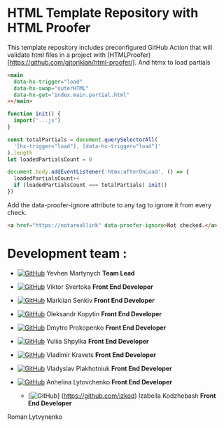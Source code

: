 # HTML Template Repository with HTML Proofer

This template repository includes preconfigured GitHub Action that will validate html files in a project with (HTMLProofer)[https://github.com/gjtorikian/html-proofer/].
And htmx to load partials

```html
<main
  data-hx-trigger="load"
  data-hx-swap="outerHTML"
  data-hx-get="index.main.partial.html"
></main>
```

```js
function init() {
  import('...js')
}

const totalPartials = document.querySelectorAll(
  '[hx-trigger="load"], [data-hx-trigger="load"]'
).length
let loadedPartialsCount = 0

document.body.addEventListener('htmx:afterOnLoad', () => {
  loadedPartialsCount++
  if (loadedPartialsCount === totalPartials) init()
})
```

Add the data-proofer-ignore attribute to any tag to ignore it from every check.

```html
<a href="https://notareallink" data-proofer-ignore>Not checked.</a>
```

# Development team :

- [![GitHub](https://img.shields.io/badge/GitHub-100000?style=for-the-badge&logo=github&logoColor=white)](https://github.com/yevhenmartynych)
  Yevhen Martynych **Team Lead**

- [![GitHub](https://img.shields.io/badge/GitHub-100000?style=for-the-badge&logo=github&logoColor=white)](https://github.com/ViktorSvertoka)
  Viktor Svertoka **Front End Developer**

- [![GitHub](https://img.shields.io/badge/GitHub-100000?style=for-the-badge&logo=github&logoColor=white)](https://github.com/MarkiianSenkiv)
  Markiian Senkiv **Front End Developer**
- [![GitHub](https://img.shields.io/badge/GitHub-100000?style=for-the-badge&logo=github&logoColor=white)](https://github.com/prohodec)
  Oleksandr Kopytin **Front End Developer**

- [![GitHub](https://img.shields.io/badge/GitHub-100000?style=for-the-badge&logo=github&logoColor=white)](https://github.com/micromoleckula)
  Dmytro Prokopenko **Front End Developer**

- [![GitHub](https://img.shields.io/badge/GitHub-100000?style=for-the-badge&logo=github&logoColor=white)](https://github.com/yuliiashpylkatestqa)
  Yuliia Shpylka **Front End Developer**

- [![GitHub](https://img.shields.io/badge/GitHub-100000?style=for-the-badge&logo=github&logoColor=white)](https://github.com/KravetsVA)
  Vladimir Kravets **Front End Developer**

- [![GitHub](https://img.shields.io/badge/GitHub-100000?style=for-the-badge&logo=github&logoColor=white)](https://github.com/hola2005)
  Vladyslav Plakhotniuk **Front End Developer**

- [![GitHub](https://img.shields.io/badge/GitHub-100000?style=for-the-badge&logo=github&logoColor=white)](https://github.com/Lytovchenkoo)
  Anhelina Lytovchenko **Front End Developer**
  
  - [![GitHub](https://img.shields.io/badge/GitHub-100000?style=for-the-badge&logo=github&logoColor=white)]
  (https://github.com/izkod)
  Izabella Kodzhebash **Front End Developer**
  
Roman Lytvynenko